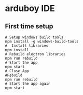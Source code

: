 # arduboy IDE

## First time setup
```
# Setup windows build tools
npm install -g windows-build-tools
#  Install libraries
npm install
# Rebuild electron libraries
npm run rebuild
# Start the app
npm start
# Close App
#Rebuild
npm run rebuild
# Start the app again
npm start
```
